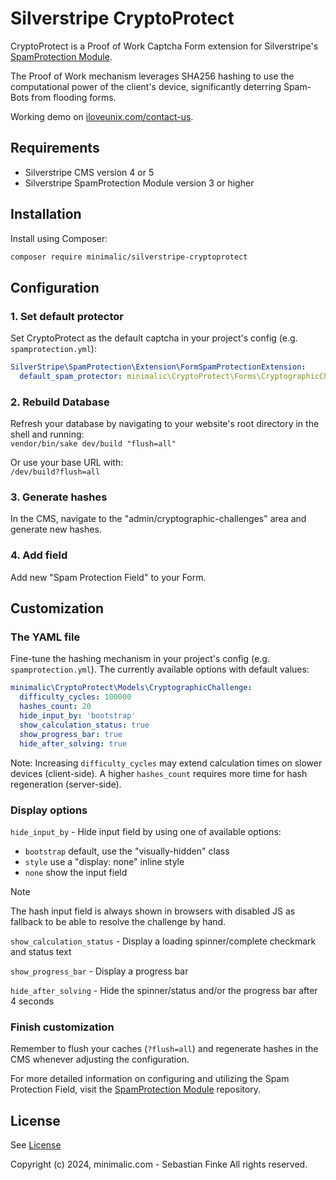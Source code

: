 # Silverstripe CryptoProtect

CryptoProtect is a Proof of Work Captcha Form extension for Silverstripe's [SpamProtection Module](https://github.com/silverstripe/silverstripe-spamprotection).

The Proof of Work mechanism leverages SHA256 hashing to use the computational power of the client's device, significantly deterring Spam-Bots from flooding forms.

Working demo on [iloveunix.com/contact-us](https://iloveunix.com/contact-us).


## Requirements

* Silverstripe CMS version 4 or 5
* Silverstripe SpamProtection Module version 3 or higher


## Installation

Install using Composer:
```sh
composer require minimalic/silverstripe-cryptoprotect
```


## Configuration

### 1. Set default protector

Set CryptoProtect as the default captcha in your project's config (e.g. `spamprotection.yml`):
```yaml
SilverStripe\SpamProtection\Extension\FormSpamProtectionExtension:
  default_spam_protector: minimalic\CryptoProtect\Forms\CryptographicChallengeProtector
```

### 2. Rebuild Database

Refresh your database by navigating to your website's root directory in the shell and running:<br>
`vendor/bin/sake dev/build "flush=all"`

Or use your base URL with:<br>
`/dev/build?flush=all`

### 3. Generate hashes

In the CMS, navigate to the "admin/cryptographic-challenges" area and generate new hashes.

### 4. Add field

Add new "Spam Protection Field" to your Form.


## Customization

### The YAML file

Fine-tune the hashing mechanism in your project's config (e.g. `spamprotection.yml`). The currently available options with default values:
```yaml
minimalic\CryptoProtect\Models\CryptographicChallenge:
  difficulty_cycles: 100000
  hashes_count: 20
  hide_input_by: 'bootstrap'
  show_calculation_status: true
  show_progress_bar: true
  hide_after_solving: true
```
Note: Increasing `difficulty_cycles` may extend calculation times on slower devices (client-side).
A higher `hashes_count` requires more time for hash regeneration (server-side).

### Display options

`hide_input_by` - Hide input field by using one of available options:
 * `bootstrap` default, use the "visually-hidden" class
 * `style` use a "display: none" inline style
 * `none` show the input field

> [!NOTE]
> The hash input field is always shown in browsers with disabled JS as fallback to be able to resolve the challenge by hand.

`show_calculation_status` - Display a loading spinner/complete checkmark and status text

`show_progress_bar` - Display a progress bar

`hide_after_solving` - Hide the spinner/status and/or the progress bar after 4 seconds

### Finish customization

Remember to flush your caches (`?flush=all`) and regenerate hashes in the CMS whenever adjusting the configuration.

For more detailed information on configuring and utilizing the Spam Protection Field, visit the [SpamProtection Module](https://github.com/silverstripe/silverstripe-spamprotection) repository.


## License

See [License](LICENSE)

Copyright (c) 2024, minimalic.com - Sebastian Finke
All rights reserved.

